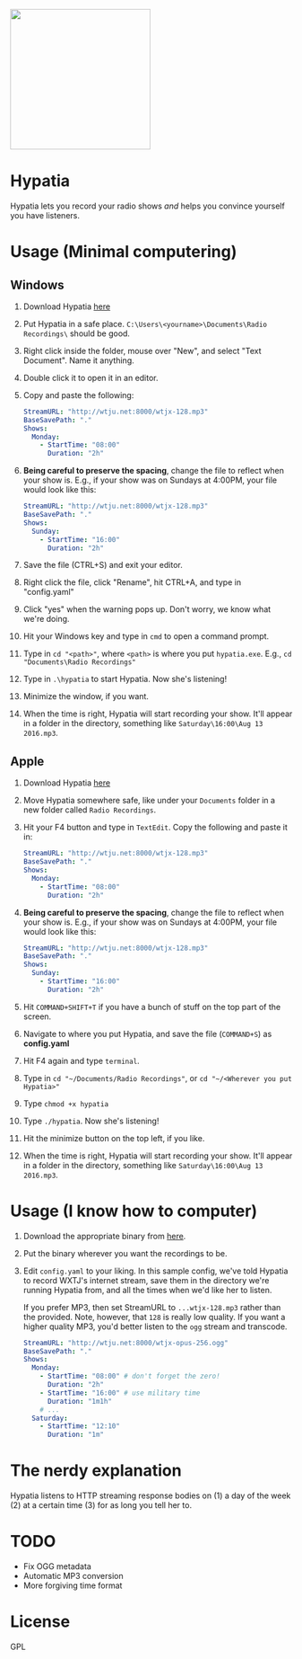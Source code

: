 <img src="http://i.imgur.com/6ogRder.jpg" width=250></img>
# Hypatia
Hypatia lets you record your radio shows *and* helps you convince yourself you
have listeners.

# Usage (Minimal computering)

## Windows
1. Download Hypatia
   [here](https://github.com/lgessler/hypatia/raw/master/dist/windows/hypatia.exe)
2. Put Hypatia in a safe place. `C:\Users\<yourname>\Documents\Radio Recordings\` 
   should be good.
3. Right click inside the folder, mouse over "New", and select "Text Document". Name it anything. 
4. Double click it to open it in an editor.
5. Copy and paste the following:

   ```yaml
   StreamURL: "http://wtju.net:8000/wtjx-128.mp3"
   BaseSavePath: "."
   Shows:
     Monday:
       - StartTime: "08:00"
         Duration: "2h"
   ```
5. **Being careful to preserve the spacing**, change the file to reflect when
   your show is. E.g., if your show was on Sundays at 4:00PM, your file would
   look like this:

   ```yaml
   StreamURL: "http://wtju.net:8000/wtjx-128.mp3"
   BaseSavePath: "."
   Shows:
     Sunday:
       - StartTime: "16:00"
         Duration: "2h"
   ```
6. Save the file (CTRL+S) and exit your editor.
7. Right click the file, click "Rename", hit CTRL+A, and type in "config.yaml"
8. Click "yes" when the warning pops up. Don't worry, we know what we're doing.
9. Hit your Windows key and type in `cmd` to open a command prompt.
10. Type in `cd "<path>"`, where `<path>` is where you put `hypatia.exe`. E.g., `cd "Documents\Radio Recordings"`
11. Type in `.\hypatia` to start Hypatia. Now she's listening!
12. Minimize the window, if you want.
13. When the time is right, Hypatia will start recording your show. It'll appear in a folder in the directory, something like `Saturday\16:00\Aug 13 2016.mp3`.

## Apple
1. Download Hypatia 
   [here](https://github.com/lgessler/hypatia/raw/master/dist/osx/hypatia) 
2. Move Hypatia somewhere safe, like under your `Documents` folder in a new folder
   called `Radio Recordings`.
3. Hit your F4 button and type in `TextEdit`. Copy the following and paste it
   in:

   ```yaml
   StreamURL: "http://wtju.net:8000/wtjx-128.mp3"
   BaseSavePath: "."
   Shows:
     Monday:
       - StartTime: "08:00"
         Duration: "2h"
   ```
4. **Being careful to preserve the spacing**, change the file to reflect when
   your show is. E.g., if your show was on Sundays at 4:00PM, your file would
   look like this:

   ```yaml
   StreamURL: "http://wtju.net:8000/wtjx-128.mp3"
   BaseSavePath: "."
   Shows:
     Sunday:
       - StartTime: "16:00"
         Duration: "2h"
   ```
5. Hit `COMMAND+SHIFT+T` if you have a bunch of stuff on the top part of the
   screen.
6. Navigate to where you put Hypatia, and save the file (`COMMAND+S`) as 
   **config.yaml**
7. Hit F4 again and type `terminal`.
8. Type in `cd "~/Documents/Radio Recordings"`, or `cd "~/<Wherever you put
   Hypatia>"`
9. Type `chmod +x hypatia`
10. Type `./hypatia`. Now she's listening!
11. Hit the minimize button on the top left, if you like.
12. When the time is right, Hypatia will start recording your show. It'll appear in a folder in the directory, something like `Saturday\16:00\Aug 13 2016.mp3`.

# Usage (I know how to computer)

1. Download the appropriate binary from
   [here](https://github.com/lgessler/hypatia/tree/master/dist).
2. Put the binary wherever you want the recordings to be.
3. Edit `config.yaml` to your liking. In this sample config, we've told Hypatia to
   record WXTJ's internet stream, save them in the directory we're running Hypatia
   from, and all the times when we'd like her to listen.

   If you prefer MP3, then set StreamURL to `...wtjx-128.mp3` rather than the
   provided. Note, however, that `128` is really low quality. If you want a
   higher quality MP3, you'd better listen to the `ogg` stream and transcode.

   ```yaml
   StreamURL: "http://wtju.net:8000/wtjx-opus-256.ogg"
   BaseSavePath: "."
   Shows:
     Monday:
       - StartTime: "08:00" # don't forget the zero!
         Duration: "2h"
       - StartTime: "16:00" # use military time
         Duration: "1m1h"
       # ...
     Saturday:
       - StartTime: "12:10"
         Duration: "1m"
   ```

# The nerdy explanation

Hypatia listens to HTTP streaming response bodies on (1) a day of the week (2)
at a certain time (3) for as long you tell her to. 

# TODO

* Fix OGG metadata
* Automatic MP3 conversion
* More forgiving time format

# License

GPL
